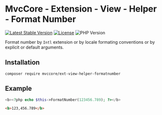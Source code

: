 # MvcCore - Extension - View - Helper - Format Number

[![Latest Stable Version](https://img.shields.io/badge/Stable-v5.0.0-brightgreen.svg?style=plastic)](https://github.com/mvccore/ext-view-helper-formatnumber/releases)
[![License](https://img.shields.io/badge/License-BSD%203-brightgreen.svg?style=plastic)](https://mvccore.github.io/docs/mvccore/5.0.0/LICENSE.md)
![PHP Version](https://img.shields.io/badge/PHP->=5.4-brightgreen.svg?style=plastic)

Format number by `Intl` extension or by locale formating conventions or by explicit or default arguments.

## Installation
```shell
composer require mvccore/ext-view-helper-formatnumber
```

## Example
```php
<b><?php echo $this->FormatNumber(123456.789); ?></b>
```
```html
<b>123,456.789</b>
```
